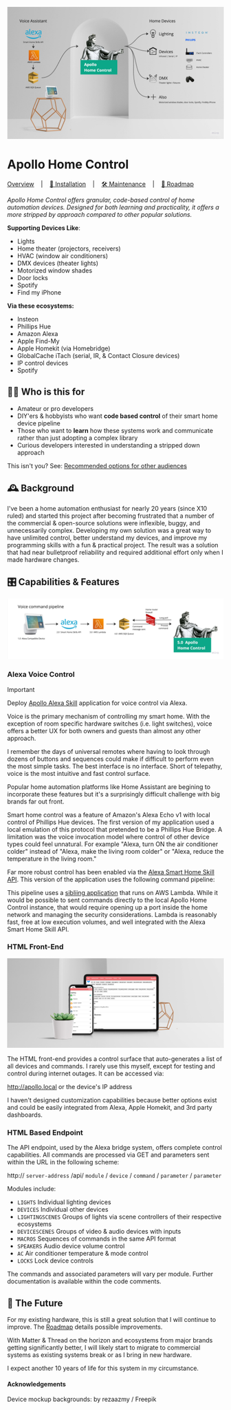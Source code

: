 ![Overview diagram](documentation/images/overviewDiagram.jpeg)

# Apollo Home Control

<u>Overview</u> &nbsp;&nbsp;&nbsp;|&nbsp;&nbsp;&nbsp; [🧭 Installation](./documentation/installation.md) &nbsp;&nbsp;&nbsp;|&nbsp;&nbsp;&nbsp; [🛠️ Maintenance](./documentation/maintenance.md) &nbsp;&nbsp;&nbsp;|&nbsp;&nbsp;&nbsp; [🔮 Roadmap](./documentation/roadmap.md)

*Apollo Home Control offers granular, code-based control of home automation devices. 
Designed for both learning and practicality, it offers a more stripped by approach compared to other popular solutions.*

**Supporting Devices Like**:
- Lights
- Home theater (projectors, receivers)
- HVAC (window air conditioners)
- DMX devices (theater lights)
- Motorized window shades
- Door locks
- Spotify
- Find my iPhone

**Via these ecosystems:**
-  Insteon
-  Phillips Hue
-  Amazon Alexa
-  Apple Find-My
-  Apple Homekit (via Homebridge)
-  GlobalCache iTach (serial, IR, & Contact Closure devices)
-  IP control devices
-  Spotify


## 🙋‍♂️ Who is this for

- Amateur or pro developers
- DIY'ers & hobbyists who want **code based control** of their smart home device pipeline
- Those who want to **learn** how these systems work and communicate rather than just adopting a complex library
- Curious developers interested in understanding a stripped down approach

This isn't you? See: [Recommended options for other audiences](./documentation/homeAutomationOptions.md)



## 🕰️ Background

I've been a home automation enthusiast for nearly 20 years (since X10 ruled) and started this project after becoming frustrated that a number of the commercial & open-source solutions were inflexible, buggy, and unnecessarily complex. Developing my own solution was a great way to have unlimited control, better understand my devices, and improve my programming skills with a fun & practical project. The result was a solution that had near bulletproof reliability and required additional effort only when I made hardware changes.


## 🎛️ Capabilities & Features


![1 Alexa devices > 2 Smart Home Skills API > 3 AWS Lambda > 4 AWS SQS Queue > 5 Apollo Home Control](documentation/images/voiceDiagram.jpeg)

### Alexa Voice Control

> [!IMPORTANT] 
> Deploy [Apollo Alexa Skill](https://github.com/raypp2/Apollo-Alexa-Skill) application for voice control via Alexa.

Voice is the primary mechanism of controlling my smart home. With the exception of room specific hardware switches (i.e. light switches), voice offers a better UX for both owners and guests than almost any other approach.

I remember the days of universal remotes where having to look through dozens of buttons and sequences could make if difficult to perform even the most simple tasks. The best interface is no interface. Short of telepathy, voice is the most intuitive and fast control surface. 

Popular home automation platforms like Home Assistant are begining to incorporate these features but it's a surprisingly difficult challenge with big brands far out front.

Smart home control was a feature of Amazon's Alexa Echo v1 with local control of Phillips Hue devices. The first version of my application used a local emulation of this protocol that pretended to be a Phillips Hue Bridge. A limitation was the voice invocation model where control of other device types could feel unnatural. For example "Alexa, turn ON the air conditioner colder" instead of "Alexa, make the living room colder" or "Alexa, reduce the temperature in the living room."

Far more robust control has been enabled via the [Alexa Smart Home Skill API](https://developer.amazon.com/en-US/docs/alexa/smarthome/understand-the-smart-home-skill-api.html). This version of the application uses the following command pipeline:

This pipeline uses a [sibliing application](https://github.com/raypp2/Apollo-Alexa-Skill) that runs on AWS Lambda. While it would be possible to sent commands directly to the local Apollo Home Control instance, that would require opening up a port inside the home network and managing the security considerations. Lambda is reasonably fast, free at low execution volumes, and well integrated with the Alexa Smart Home Skill API.


### HTML Front-End

![Screenshots of web UI](documentation/images/webUIMockup.jpg)

The HTML front-end provides a control surface that auto-generates a list of all devices and commands. I rarely use this myself, except for testing and control during internet outages. It can be accessed via:

http://apollo.local or the device's IP address

I haven't designed customization capabilities because better options exist and could be easily integrated from Alexa, Apple Homekit, and 3rd party dashboards.

### HTML Based Endpoint

The API endpoint, used by the Alexa bridge system, offers complete control capabilities. All commands are processed via GET and parameters sent within the URL in the following scheme:

http:// `server-address` /api/ `module` /  `device`  /  `command`  /  `parameter`  /  `parameter`

Modules include:
- `LIGHTS`  Individual lighting devices
- `DEVICES` Individual other devices
- `LIGHTINGSCENES` Groups of lights via scene controllers of their respective ecosystems
- `DEVICESCENES` Groups of video & audio devices with inputs
- `MACROS` Sequences of commands in the same API format
- `SPEAKERS` Audio device volume control
- `AC` Air conditioner temperature & mode control
- `LOCKS` Lock device controls

The commands and associated parameters will vary per module. Further documentation is available within the code comments.

## 🔮 The Future

For my existing hardware, this is still a great solution that I will continue to improve. The [Roadmap](./documentation/roadmap.md) details possible improvements.

With Matter & Thread on the horizon and ecosystems from major brands getting significantly better, I will likely start to migrate to commercial systems as existing systems break or as I bring in new hardware. 

I expect another 10 years of life for this system in my circumstance.

#### Acknowledgements

Device mockup backgrounds: by rezaazmy / Freepik